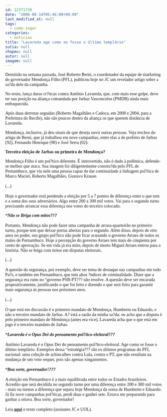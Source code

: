 ```yaml
---
id: 12371738
date: "2006-08-14T05:46:00+00:00"
last_modified_at: null
tags:
  - como-jogar
categories:
  - noticias
title: "Lavareda age como se fosse o último templário"
sutia: null
chapeu: null
autor: null
imagem: null
---
```

<p><P><FONT face=Verdana>Demitido na semana passada, José Roberto Berni, o coordenador da equipe de marketing do governador Mendonça Filho (PFL), publicou hoje no <EM>JC</EM> um revelador artigo sobre a sa?da dele da campanha.</FONT></P></p>
<p><P><FONT face=Verdana>No texto, lança duras cr?ticas contra Antônio Lavareda, que, com mais esse golpe, deve ter sua posição na aliança comandada por Jarbas Vasconcelos (PMDB) ainda mais enfraquecida.</FONT></P></p>
<p><P><FONT face=Verdana>Após duas derrotas seguidas (Roberto Magalhães e Cadoca, em 2000 e 2004, para a Prefeitura do Recife), não são poucos dentro da aliança os que querem distância de Lavareda.</FONT></P></p>
<p><P><FONT face=Verdana>Mendonça, inclusive, já deu sinais de que deseja ouvir outras pessoas. Veja trechos do artigo de Berni, que já</FONT><FONT face=Verdana>&nbsp;trabalhou em nove campanhas, entre elas a de prefeito de Jarbas (92), Fernando Henrique (98) e José Serra (02):</FONT></P></p>
<p><P><FONT face=Verdana><STRONG>Terceira eleição de Jarbas ou primeira de Mendonça?</STRONG></FONT></P></p>
<p><P><FONT face=Verdana>Mendonça Filho é um pol?tico diferente. É introvertido, não é dado à polêmica, defende-se melhor que ataca. Sua imagem foi diligentemente constru?da pelo PFL de Pernambuco, que viu nele uma pessoa capaz de dar continuidade à linhagem pol?tica de Marco Maciel, Roberto Magalhães, Gustavo Krause.<BR><BR>(...)<BR><BR>Hoje o governador está perdendo a eleição por 5 a 7 pontos de diferença entre o que tem e a soma dos seus adversários. Algo entre 200 a 300 mil votos. Vai para o segundo turno precisando arrancar essa diferença nos votos do terceiro colocado.</FONT></P></p>
<p><P><FONT face=Verdana><EM><STRONG>“Não se Briga com mitos???<BR></STRONG></EM></FONT><FONT face=Verdana><BR>Portanto, Mendonça não pode fazer uma campanha de arrasa-quarteirão no primeiro turno, porque tem que deixar portas abertas para o segundo. Além disso, depois de oito anos no poder, seu grupo pol?tico não pode ficar acusando o governo Arraes de todos os males de Pernambuco. Hoje a percepção do governo Arraes tem mais de cinqüenta por cento de aprovação. Se em vida já era mito, depois de morto Miguel Arraes entrou para a história. Não se briga com mitos em disputas eleitorais.</FONT></P></p>
<p><P><FONT face=Verdana>(...) <BR><BR>A questão da segurança, por exemplo, deve ser tema de destaque nas campanhas em todo Pa?s, e também em Pernambuco, que tem altos ?ndices de criminalidade. Dizer que a segurança era ruim no “governo PSB-PT??? não resolve. A questão deve ser encarada propositivamente, justificando o que foi feito e dizendo o que será feito para garantir mais segurança às pessoas nos próximos anos. <BR><BR>(...)<BR><BR>O que está em discussão é o primeiro mandato de Mendonça, Humberto ou Eduardo, e não o terceiro mandato de Jarbas. A? está a razão da minha sa?da: eu acho que a disputa é pelo primeiro mandato de Mendonça (antes era vice), Lavareda acha que o que está em jogo é o terceiro mandato de Jarbas.<BR><BR><EM><STRONG>“Lavareda é o Opus Dei do pensamento pol?tico-eleitoral???<BR></STRONG></EM><BR>Antônio Lavareda é o Opus Dei do pensamento pol?tico-eleitoral. Age como se fosse o último templário. Exemplos dessa “estratégia??? são os últimos programas do PFL nacional: uma coleção de achincalhes contra Lula, contra o PT, que não resultam na mudança de um voto sequer, pois são apenas xingamentos. <BR><BR><EM><STRONG>“Boa sorte, governador!???<BR></STRONG></EM><BR>A eleição em Pernambuco é a mais equilibrada entre todos os Estados brasileiros. Acredito que será decidida no segundo turno por uma diferença entre 200 e 300 mil votos - mais ou menos a diferença que separa hoje Mendonça da soma de Humberto e Eduardo. Já fiz nove campanhas pol?ticas, perdi duas e ganhei sete. Estava me preparando para ganhar a oitava. Boa sorte, governador!<BR></FONT><FONT face=Verdana><BR>Leia <STRONG><EM><U><FONT color=crimson><A href=\"https://jc3.uol.com.br/jornal/2006/08/14/not_196586.php\" target=_blank>aqui</A></FONT></U></EM></STRONG> o texto completo (assinates JC e UOL).</FONT></P> </p>
